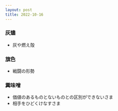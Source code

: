 ```yaml
---
layout: post
title: 2022-10-16
---
```


### 灰燼
- 灰や燃え殻

### 旗色
- 戦闘の形勢

### 糞味噌
- 価値のあるものとないものとの区別ができないさま
- 相手をひどくけなすさま

